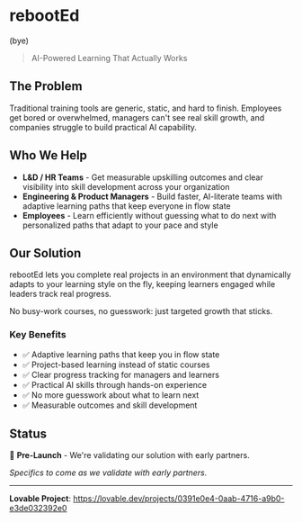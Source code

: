 # rebootEd
(bye)
> AI-Powered Learning That Actually Works

## The Problem

Traditional training tools are generic, static, and hard to finish. Employees get bored or overwhelmed, managers can't see real skill growth, and companies struggle to build practical AI capability.

## Who We Help

- **L&D / HR Teams** - Get measurable upskilling outcomes and clear visibility into skill development across your organization
- **Engineering & Product Managers** - Build faster, AI-literate teams with adaptive learning paths that keep everyone in flow state  
- **Employees** - Learn efficiently without guessing what to do next with personalized paths that adapt to your pace and style

## Our Solution

rebootEd lets you complete real projects in an environment that dynamically adapts to your learning style on the fly, keeping learners engaged while leaders track real progress.

No busy-work courses, no guesswork: just targeted growth that sticks.

### Key Benefits

- ✅ Adaptive learning paths that keep you in flow state
- ✅ Project-based learning instead of static courses  
- ✅ Clear progress tracking for managers and learners
- ✅ Practical AI skills through hands-on experience
- ✅ No more guesswork about what to learn next
- ✅ Measurable outcomes and skill development

## Status

🚀 **Pre-Launch** - We're validating our solution with early partners. 

*Specifics to come as we validate with early partners.*

---

**Lovable Project**: https://lovable.dev/projects/0391e0e4-0aab-4716-a9b0-e3de032392e0
